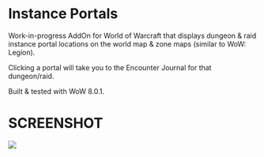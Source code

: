Instance Portals
=============

Work-in-progress AddOn for World of Warcraft that displays dungeon & raid instance portal locations on the world map & zone maps (similar to WoW: Legion).

Clicking a portal will take you to the Encounter Journal for that dungeon/raid.

Built & tested with WoW 8.0.1.

SCREENSHOT
=============

[![](http://hccdata.s3.amazonaws.com/gh_wow_instanceportals.jpg)](http://hccdata.s3.amazonaws.com/gh_wow_instanceportals.jpg)
